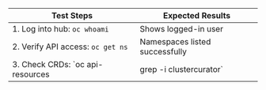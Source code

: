 | Test Steps | Expected Results |
|------------|------------------|
| 1. Log into hub: `oc whoami` | Shows logged-in user |
| 2. Verify API access: `oc get ns` | Namespaces listed successfully |
| 3. Check CRDs: `oc api-resources | grep -i clustercurator` | ClusterCurator API present |
